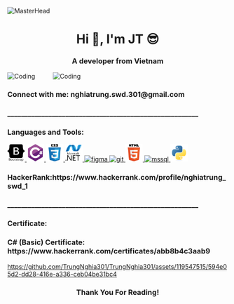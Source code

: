 ![MasterHead](https://user-images.githubusercontent.com/90236635/232446433-d5540fa2-fe28-4bb8-b929-cdb51fe61336.gif
)
<h1 align="center">Hi 👋, I'm JT 😎</h1>
<h3 align="center">A developer from Vietnam</h3>
<img align="right" alt="Coding" width="400" src="https://media.tenor.com/YZPnGuPeZv8AAAAd/coding.gif" style="pointer-events: none;">
<img align="bottom" alt="Coding" width="400" src="https://64.media.tumblr.com/ecf12b41d4978f19e6c19b6fe2c34a61/d069bfeb4a667e08-53/s1280x1920/1fb5f3b6e48541761639ab1cce671e7e4a6b5746.gifv" style="pointer-events: none;">
<h3 align="left">Connect with me: nghiatrung.swd.301@gmail.com</h3>
<h3 align="left">________________________________________________________</h3>
<p align="left">
</p>

<h3 align="left">Languages and Tools:</h3>
<p align="left"> <a href="https://getbootstrap.com" target="_blank" rel="noreferrer"> <img src="https://raw.githubusercontent.com/devicons/devicon/master/icons/bootstrap/bootstrap-plain-wordmark.svg" alt="bootstrap" width="40" height="40"/> </a> <a href="https://www.w3schools.com/cs/" target="_blank" rel="noreferrer"> <img src="https://raw.githubusercontent.com/devicons/devicon/master/icons/csharp/csharp-original.svg" alt="csharp" width="40" height="40"/> </a> <a href="https://www.w3schools.com/css/" target="_blank" rel="noreferrer"> <img src="https://raw.githubusercontent.com/devicons/devicon/master/icons/css3/css3-original-wordmark.svg" alt="css3" width="40" height="40"/> </a> <a href="https://dotnet.microsoft.com/" target="_blank" rel="noreferrer"> <img src="https://raw.githubusercontent.com/devicons/devicon/master/icons/dot-net/dot-net-original-wordmark.svg" alt="dotnet" width="40" height="40"/> </a> <a href="https://www.figma.com/" target="_blank" rel="noreferrer"> <img src="https://www.vectorlogo.zone/logos/figma/figma-icon.svg" alt="figma" width="40" height="40"/> </a> <a href="https://git-scm.com/" target="_blank" rel="noreferrer"> <img src="https://www.vectorlogo.zone/logos/git-scm/git-scm-icon.svg" alt="git" width="40" height="40"/> </a> <a href="https://www.w3.org/html/" target="_blank" rel="noreferrer"> <img src="https://raw.githubusercontent.com/devicons/devicon/master/icons/html5/html5-original-wordmark.svg" alt="html5" width="40" height="40"/> </a> <a href="https://www.microsoft.com/en-us/sql-server" target="_blank" rel="noreferrer"> <img src="https://www.svgrepo.com/show/303229/microsoft-sql-server-logo.svg" alt="mssql" width="40" height="40"/> </a> <a href="https://www.python.org" target="_blank" rel="noreferrer"> <img src="https://raw.githubusercontent.com/devicons/devicon/master/icons/python/python-original.svg" alt="python" width="40" height="40"/> </a> </p>
<h3 align="left">HackerRank:https://www.hackerrank.com/profile/nghiatrung_swd_1</h3>
<h3 align="left">________________________________________________________</h3>
<h3 align="left"> Certificate:</h3>
<h3 align="left"> C# (Basic) Certificate: https://www.hackerrank.com/certificates/abb8b4c3aab9</h3>


https://github.com/TrungNghia301/TrungNghia301/assets/119547515/594e05d2-dd28-416e-a336-ceb04be31bc4

<h3 align="center">Thank You For Reading!</h3>
